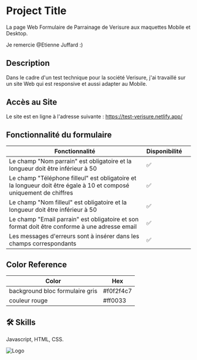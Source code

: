 # Project Title

La page Web Formulaire de Parrainage de Verisure aux maquettes Mobile et Desktop.

Je remercie @Etienne Juffard :)


## Description
Dans le cadre d'un test technique pour la société Verisure, j'ai travaillé sur un site Web qui est responsive et aussi adapter au Mobile.


## Accès au Site

Le site est en ligne à l'adresse suivante : https://test-verisure.netlify.app/



## Fonctionnalité du formulaire

| Fonctionnalité             | Disponibilité ||
| ------------------- | -- | ---------------------------------------- | 
| Le champ "Nom parrain" est obligatoire et la longueur doit être inférieur à 50| ✅
| Le champ "Téléphone filleul" est obligatoire et la longueur doit être égale à 10 et composé uniquement de chiffres| ✅
| Le champ "Nom filleul" est obligatoire et la longueur doit être inférieur à 50| ✅
| Le champ "Email parrain" est obligatoire et son format doit être conforme à une adresse email| ✅
| Les messages d'erreurs sont à insérer dans les champs correspondants|✅

## Color Reference

| Color             | Hex                                                                |
| ----------------- | ------------------------------------------------------------------ |
| background bloc formulaire gris |#f0f2f4c7 |
| couleur rouge | #ff0033 |



## 🛠 Skills
Javascript, HTML, CSS.



![Logo](https://upload.wikimedia.org/wikipedia/commons/4/44/Verisure_Logo_-_2021-07-16.png)


